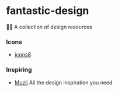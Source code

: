 # fantastic-design
👨‍🎨 A collection of design resources

### Icons

- [icons8](https://icons8.com/)

### Inspiring

- [Muzli](https://medium.muz.li/) All the design inspiration you need
